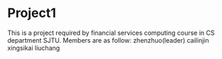 # Project1
This is a project required by financial services computing course in CS department SJTU.
Members are as follow:
    zhenzhuo(leader) cailinjin xingsikai liuchang

